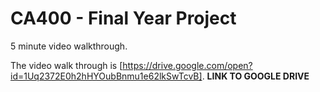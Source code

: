  # CA400 - Final Year Project 

5 minute video walkthrough. 


The video walk through is [https://drive.google.com/open?id=1Uq2372E0h2hHYOubBnmu1e62lkSwTcvB]. **LINK TO GOOGLE DRIVE**

